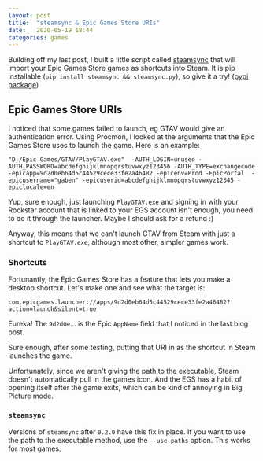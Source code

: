 ```yaml
---
layout: post
title:  "steamsync & Epic Games Store URIs"
date:   2020-05-19 18:44
categories: games
---
```


Building off my last post, I built a little script called [steamsync](https://github.com/jaydenmilne/steamsync)
that will import your Epic Games Store games as shortcuts into Steam. It is pip
installable (`pip install steamsync && steamsync.py`), so give it a try! 
([pypi package](https://pypi.org/project/steamsync/))

## Epic Games Store URIs

I noticed that some games failed to launch, eg GTAV would give an authentication
error. Using Procmon, I looked at the arguments that the Epic Games Store
uses to launch the game. Here is an example:
```
"D:/Epic Games/GTAV/PlayGTAV.exe"  -AUTH_LOGIN=unused -AUTH_PASSWORD=abcdefghijklmnopqrstuvwxyz123456 -AUTH_TYPE=exchangecode -epicapp=9d2d0eb64d5c44529cece33fe2a46482 -epicenv=Prod -EpicPortal  -epicusername="gaben" -epicuserid=abcdefghijklmnopqrstuvwxyz12345 -epiclocale=en
```

Yup, sure enough, just launching `PlayGTAV.exe` and signing in with your Rockstar
account that is linked to your EGS account isn't enough, you need to do it through
the launcher. Maybe I should ask for a refund :)

Anyway, this means that we can't launch GTAV from Steam with just a shortcut to
`PlayGTAV.exe`, although most other, simpler games work.

### Shortcuts

Fortunantly, the Epic Games Store has a feature that lets you make a desktop 
shortcut. Let's make one and see what the target is:

```
com.epicgames.launcher://apps/9d2d0eb64d5c44529cece33fe2a46482?action=launch&silent=true
```

Eureka! The `9d2d0e`... is the Epic `AppName` field that I noticed in the last
blog post. 

Sure enough, after some testing, putting that URI in as the shortcut in Steam
launches the game.

Unfortunately, since we aren't giving the path to the executable, Steam doesn't
automatically pull in the games icon. And the EGS has a habit of opening itself
after the game exits, which can be kind of annoying in Big Picture mode.

### `steamsync`

Versions of `steamsync` after `0.2.0` have this fix in place. If you want to use
the path to the executable method, use the `--use-paths` option. This works for
most games.